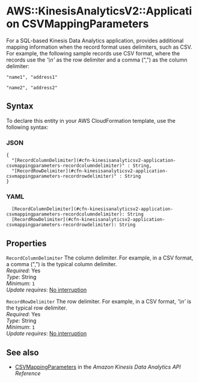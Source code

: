 # AWS::KinesisAnalyticsV2::Application CSVMappingParameters<a name="aws-properties-kinesisanalyticsv2-application-csvmappingparameters"></a>

For a SQL\-based Kinesis Data Analytics application, provides additional mapping information when the record format uses delimiters, such as CSV\. For example, the following sample records use CSV format, where the records use the *'\\n'* as the row delimiter and a comma \(","\) as the column delimiter: 

 `"name1", "address1"` 

 `"name2", "address2"` 

## Syntax<a name="aws-properties-kinesisanalyticsv2-application-csvmappingparameters-syntax"></a>

To declare this entity in your AWS CloudFormation template, use the following syntax:

### JSON<a name="aws-properties-kinesisanalyticsv2-application-csvmappingparameters-syntax.json"></a>

```
{
  "[RecordColumnDelimiter](#cfn-kinesisanalyticsv2-application-csvmappingparameters-recordcolumndelimiter)" : String,
  "[RecordRowDelimiter](#cfn-kinesisanalyticsv2-application-csvmappingparameters-recordrowdelimiter)" : String
}
```

### YAML<a name="aws-properties-kinesisanalyticsv2-application-csvmappingparameters-syntax.yaml"></a>

```
  [RecordColumnDelimiter](#cfn-kinesisanalyticsv2-application-csvmappingparameters-recordcolumndelimiter): String
  [RecordRowDelimiter](#cfn-kinesisanalyticsv2-application-csvmappingparameters-recordrowdelimiter): String
```

## Properties<a name="aws-properties-kinesisanalyticsv2-application-csvmappingparameters-properties"></a>

`RecordColumnDelimiter`  <a name="cfn-kinesisanalyticsv2-application-csvmappingparameters-recordcolumndelimiter"></a>
The column delimiter\. For example, in a CSV format, a comma \(","\) is the typical column delimiter\.  
*Required*: Yes  
*Type*: String  
*Minimum*: `1`  
*Update requires*: [No interruption](https://docs.aws.amazon.com/AWSCloudFormation/latest/UserGuide/using-cfn-updating-stacks-update-behaviors.html#update-no-interrupt)

`RecordRowDelimiter`  <a name="cfn-kinesisanalyticsv2-application-csvmappingparameters-recordrowdelimiter"></a>
The row delimiter\. For example, in a CSV format, *'\\n'* is the typical row delimiter\.  
*Required*: Yes  
*Type*: String  
*Minimum*: `1`  
*Update requires*: [No interruption](https://docs.aws.amazon.com/AWSCloudFormation/latest/UserGuide/using-cfn-updating-stacks-update-behaviors.html#update-no-interrupt)

## See also<a name="aws-properties-kinesisanalyticsv2-application-csvmappingparameters--seealso"></a>
+  [CSVMappingParameters](https://docs.aws.amazon.com/kinesisanalytics/latest/apiv2/API_CSVMappingParameters.html) in the *Amazon Kinesis Data Analytics API Reference* 